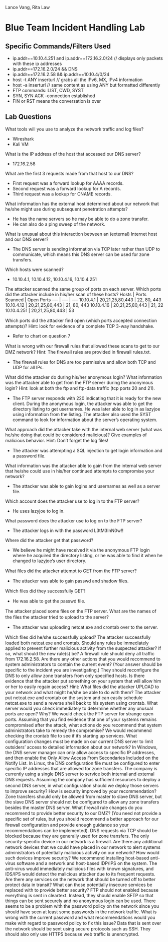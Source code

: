 Lance Vang, Rita Law
# Blue Team Incident Handling Lab
## Specific Commands/Filters Used
* ip.addr==10.10.4.251 and ip.addr==172.16.2.0/24  // displays only packets with these ip addresses
* ip.addr==172.16.2.0/24 && DNS
* ip.addr==172.16.2.58 && ip.addr==10.10.4/0/24
* host -t ANY inserturl  // grabs all the IPv6, MX, IPv4 information
* host -a inserturl // same content as using ANY but formatted differently
* FTP commands: LIST, CWD, SYST
* SYN, SYN ACK -connection established
* FIN or RST means the conversation is over

## Lab Questions
What tools will you use to analyze the network traffic and log files?
* Wireshark
* Kali VM

What is the IP address of the host that accessed our DNS server?  
* 172.16.2.58

What are the first 3 requests made from that host to our DNS? 
* First request was a forward lookup for AAAA records.
* Second request was a forward lookup for A records. 
* Third request was a lookup for CNAME records.

What information has the external host determined about our network that he/she might use during subsequent penetration attempts? 
* He has the name servers so he may be able to do a zone transfer. 
* He can also do a ping sweep of the network. 

What is unusual about this interaction between an (external) Internet host and our DNS server?
* The DNS server is sending information via TCP later rather than UDP to communicate, which means this DNS server can be used for zone transfers.

Which hosts were scanned? 
* 10.10.4.1, 10.10.4.12, 10.10.4.16, 10.10.4.251

The attacker scanned the same group of ports on each server. Which ports did the attacker include in his/her scan of these hosts?
Hosts		|	Ports Scanned	|	Open Ports
--- | --- | ---
10.10.4.1 	| 	20,21,25,80,443	| 	22, 80, 443
10.10.4.12 	| 	20,21,25,80,443	|	21, 80, 443	
10.10.4.16 	| 	20,21,25,80,443	|	21, 22
10.10.4.251 	| 	20,21,25,80,443	|	53

Which ports did the attacker ﬁnd open (which ports accepted connection attempts)? Hint: look for evidence of a complete TCP 3-way handshake. 
* Refer to chart on question 7

What is wrong with our ﬁrewall rules that allowed these scans to get to our DMZ network? Hint: The ﬁrewall rules are provided in ﬁrewall rules.txt.
* The firewall rules for DNS are too permissive and allow both TCP and UDP for all IPs. 

 What did the attacker do during his/her anonymous login? What information was the attacker able to get from the FTP server during the anonymous login? Hint: look at both the ftp and ftp-data trafﬁc (tcp ports 20 and 21).
* The FTP server responds with 220 indicating that it is ready for the new client. During the anonymous login, the attacker was able to get the directory listing to get usernames. He was later able to log in as lazyjoe using information from the listing. The attacker also used the SYST command to look for information about the server’s operating system. 

What approach did the attacker take with the internal web server (what was he/she doing that could be considered malicious)? Give examples of malicious behavior. Hint: Don’t forget the log ﬁles!
* The attacker was attempting a SQL injection to get login information and a password file.

What information was the attacker able to gain from the internal web server that he/she could use in his/her continued attempts to compromise your network?
* The attacker was able to gain logins and usernames as well as a server file.

Which account does the attacker use to log in to the FTP server?
* He uses lazyjoe to log in.

What password does the attacker use to log on to the FTP server? 
* The attacker logs in with the password L3tM3InN0w!!

Where did the attacker get that password? 
* We believe he might have received it via the anonymous FTP login where he acquired the directory listing, or he was able to find it when he changed to lazyjoe’s user directory.

What ﬁles did the attacker attempt to GET from the FTP server?
* The attacker was able to gain passwd and shadow files.

Which ﬁles did they successfully GET?
* He was able to get the passwd file.

The attacker placed some ﬁles on the FTP server. What are the names of the ﬁles the attacker tried to upload to the server?
* The attacker was uploading netcat.exe and crontab over to the server.

Which ﬁles did he/she successfully upload? 
The attacker successfully loaded both netcat.exe and crontab. 
Should any rules be immediately applied to prevent further malicious activity from the suspected attacker? If so, what should the new rule(s) be?
A firewall rule should deny all traffic from 172.16.2.58.
Are there any other actions that you would recommend to system administrators to contain the current event? (Your answer should be speciﬁc to the incident you are investigating.)
They should reconfigure the DNS to only allow zone transfers from only specified hosts.
Is there evidence that the attacker put something on your system that will allow him or her to easily regain access? Hint: What ﬁles did the attacker UPLOAD to your network and what might he/she be able to do with them?
The attacker put netcat.exe and crontab on the system and can easily schedule netcat.exe to send a reverse shell back to his system using crontab.
What server would you check immediately to determine whether any unusual ports are open? Why? 
We would check the FTP server for strange open ports.
Assuming that you ﬁnd evidence that one of your systems remains compromised after the attack, what actions do you recommend that system administrators take to remedy the compromise?
We would recommend checking the crontab file to see if it’s starting up services.
What conﬁguration changes must be made on our current DNS server to limit outsiders’ access to detailed information about our network?
In Windows, the DNS server manager can only allow access to specific IP addresses, and then enable the Only Allow Access From Secondaries Included on the Notify List. In Linux, the DNS configuration file must be configured to enter specific IP addresses that are allowed for zone transfers.
The company is currently using a single DNS server to service both internal and external DNS requests. Assuming the company has sufﬁcient resources to deploy a second DNS server, in what conﬁguration should we deploy those servers to improve security? How is security improved by your recommendation?
Zone transfers should only be allowed from master to slave DNS server, but the slave DNS server should not be configured to allow any zone transfers besides the master DNS server. 
What ﬁrewall rule changes do you recommend to provide better security to our DMZ? (You need not provide a speciﬁc set of rules, but you should recommend a better approach for our ﬁrewall conﬁguration and provide enough guidance so your recommendations can be implemented).
DNS requests via TCP should be blocked because they are generally used for zone transfers.
The only security-speciﬁc device in our network is a ﬁrewall. Are there any additional network devices that we could have placed in our network to alert systems administrators of potentially malicious activity on our network? How would such devices improve security?
We recommend installing host-based anti-virus software and a network and host-based IDP/IPS on the system. The anti-virus would immediately malicious files with known signatures, and IDS/IPS would detect the malicious attacker due to its frequent requests.
Are there any services on the network that should be turned off to better protect data in transit? What can those potentially insecure services be replaced with to provide better security?
FTP should not enabled because everything is sent in cleartext. Instead, they should enable SFTP so that things can be sent securely and no anonymous login can be used.
There seems to be a problem with the password policy on the network since you should have seen at least some passwords in the network trafﬁc. What is wrong with the current password and what recommendations would you make with regard to password policy to ﬁx this issue?
Data that is sent over the network should be sent using secure protocols such as SSH. They should also only use HTTPS because web traffic is unencrypted.

